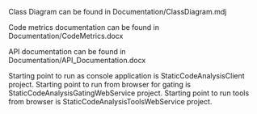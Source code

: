 Class Diagram can be found in Documentation/ClassDiagram.mdj

Code metrics documentation can be found in Documentation/CodeMetrics.docx

API documentation can be found in Documentation/API_Documentation.docx

Starting point to run as console application is StaticCodeAnalysisClient project.
Starting point to run from browser for gating is StaticCodeAnalysisGatingWebService project.
Starting point to run tools from browser is StaticCodeAnalysisToolsWebService project.